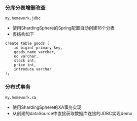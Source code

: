 ### 分库分表增删改查
`my.homework.jdbc`
- 使用ShardingSphere的Spring配置自动创建16个分表
- 表结构如下
```$sql
create table goods (
    id bigint primary key,
    goods_name varchar,
    no varchar,
    stock int,
    price int,
    introduce varchar
);
```

### 分布式事务
`my.homework.xa`
- 使用ShardingSphere的XA事务实现
- 从创建的dataSource中直接获取数据库连接的JDBC实现demo
